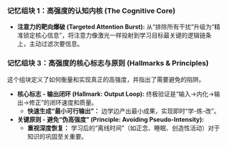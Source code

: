 ### 记忆组块 1：高强度的认知内核 (The Cognitive Core)


*   **注意力的靶向爆破 (Targeted Attention Burst):** 从“排除所有干扰”升级为“精准锁定核心信息”，将注意力像激光一样投射到学习目标最关键的逻辑链条上，主动过滤次要信息。



### 记忆组块 3：高强度的核心标志与原则 (Hallmarks & Principles)

这个组块定义了如何衡量和实现真正的高强度，并指出了需要避免的陷阱。

*   **核心标志 - 输出闭环 (Hallmark: Output Loop):** 终极验证是“输入→内化→输出→修正”的闭环速度和质量。
    *   **快速生成“最小可行输出”：** 边学边产出最小成果，实现即时“学-练-改”。
*   **关键原则 - 避免“伪高强度” (Principle: Avoiding Pseudo-Intensity):**
    *   **重视深度恢复：** 学习后的“离线时间”（如正念、睡眠、创造性活动）对于知识的巩固至关重要。